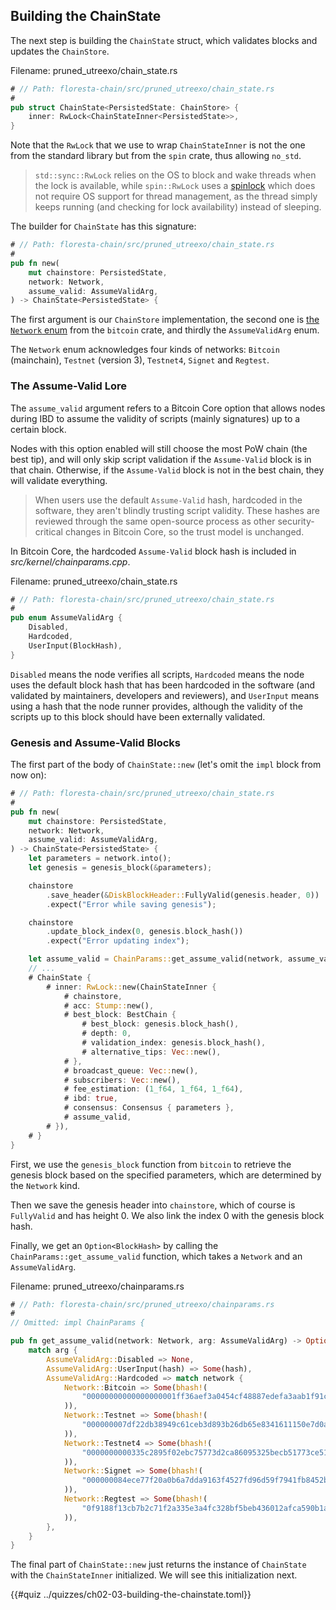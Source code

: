 ## Building the ChainState

The next step is building the `ChainState` struct, which validates blocks and updates the `ChainStore`.

Filename: pruned_utreexo/chain_state.rs

```rust
# // Path: floresta-chain/src/pruned_utreexo/chain_state.rs
#
pub struct ChainState<PersistedState: ChainStore> {
    inner: RwLock<ChainStateInner<PersistedState>>,
}
```

Note that the `RwLock` that we use to wrap `ChainStateInner` is not the one from the standard library but from the `spin` crate, thus allowing `no_std`.

> `std::sync::RwLock` relies on the OS to block and wake threads when the lock is available, while `spin::RwLock` uses a [spinlock](https://en.wikipedia.org/wiki/Spinlock) which does not require OS support for thread management, as the thread simply keeps running (and checking for lock availability) instead of sleeping.

The builder for `ChainState` has this signature:

```rust
# // Path: floresta-chain/src/pruned_utreexo/chain_state.rs
#
pub fn new(
    mut chainstore: PersistedState,
    network: Network,
    assume_valid: AssumeValidArg,
) -> ChainState<PersistedState> {
```

The first argument is our `ChainStore` implementation, the second one is [the `Network` enum](https://docs.rs/bitcoin/latest/bitcoin/enum.Network.html) from the `bitcoin` crate, and thirdly the `AssumeValidArg` enum.

The `Network` enum acknowledges four kinds of networks: `Bitcoin` (mainchain), `Testnet` (version 3), `Testnet4`, `Signet` and `Regtest`.

### The Assume-Valid Lore

The `assume_valid` argument refers to a Bitcoin Core option that allows nodes during IBD to assume the validity of scripts (mainly signatures) up to a certain block.

Nodes with this option enabled will still choose the most PoW chain (the best tip), and will only skip script validation if the `Assume-Valid` block is in that chain. Otherwise, if the `Assume-Valid` block is not in the best chain, they will validate everything.

> When users use the default `Assume-Valid` hash, hardcoded in the software, they aren't blindly trusting script validity. These hashes are reviewed through the same open-source process as other security-critical changes in Bitcoin Core, so the trust model is unchanged.

In Bitcoin Core, the hardcoded `Assume-Valid` block hash is included in _src/kernel/chainparams.cpp_.

Filename: pruned_utreexo/chain_state.rs

```rust
# // Path: floresta-chain/src/pruned_utreexo/chain_state.rs
#
pub enum AssumeValidArg {
    Disabled,
    Hardcoded,
    UserInput(BlockHash),
}
```

`Disabled` means the node verifies all scripts, `Hardcoded` means the node uses the default block hash that has been hardcoded in the software (and validated by maintainers, developers and reviewers), and `UserInput` means using a hash that the node runner provides, although the validity of the scripts up to this block should have been externally validated.

### Genesis and Assume-Valid Blocks

The first part of the body of `ChainState::new` (let's omit the `impl` block from now on):

```rust
# // Path: floresta-chain/src/pruned_utreexo/chain_state.rs
#
pub fn new(
    mut chainstore: PersistedState,
    network: Network,
    assume_valid: AssumeValidArg,
) -> ChainState<PersistedState> {
    let parameters = network.into();
    let genesis = genesis_block(&parameters);

    chainstore
        .save_header(&DiskBlockHeader::FullyValid(genesis.header, 0))
        .expect("Error while saving genesis");

    chainstore
        .update_block_index(0, genesis.block_hash())
        .expect("Error updating index");

    let assume_valid = ChainParams::get_assume_valid(network, assume_valid);
    // ...
    # ChainState {
        # inner: RwLock::new(ChainStateInner {
            # chainstore,
            # acc: Stump::new(),
            # best_block: BestChain {
                # best_block: genesis.block_hash(),
                # depth: 0,
                # validation_index: genesis.block_hash(),
                # alternative_tips: Vec::new(),
            # },
            # broadcast_queue: Vec::new(),
            # subscribers: Vec::new(),
            # fee_estimation: (1_f64, 1_f64, 1_f64),
            # ibd: true,
            # consensus: Consensus { parameters },
            # assume_valid,
        # }),
    # }
}
```

First, we use the `genesis_block` function from `bitcoin` to retrieve the genesis block based on the specified parameters, which are determined by the `Network` kind.

Then we save the genesis header into `chainstore`, which of course is `FullyValid` and has height 0. We also link the index 0 with the genesis block hash.

Finally, we get an `Option<BlockHash>` by calling the `ChainParams::get_assume_valid` function, which takes a `Network` and an `AssumeValidArg`.

Filename: pruned_utreexo/chainparams.rs

```rust
# // Path: floresta-chain/src/pruned_utreexo/chainparams.rs
#
// Omitted: impl ChainParams {

pub fn get_assume_valid(network: Network, arg: AssumeValidArg) -> Option<BlockHash> {
    match arg {
        AssumeValidArg::Disabled => None,
        AssumeValidArg::UserInput(hash) => Some(hash),
        AssumeValidArg::Hardcoded => match network {
            Network::Bitcoin => Some(bhash!(
                "00000000000000000001ff36aef3a0454cf48887edefa3aab1f91c6e67fee294"
            )),
            Network::Testnet => Some(bhash!(
                "000000007df22db38949c61ceb3d893b26db65e8341611150e7d0a9cd46be927"
            )),
            Network::Testnet4 => Some(bhash!(
                "0000000000335c2895f02ebc75773d2ca86095325becb51773ce5151e9bcf4e0"
            )),
            Network::Signet => Some(bhash!(
                "000000084ece77f20a0b6a7dda9163f4527fd96d59f7941fb8452b3cec855c2e"
            )),
            Network::Regtest => Some(bhash!(
                "0f9188f13cb7b2c71f2a335e3a4fc328bf5beb436012afca590b1a11466e2206"
            )),
        },
    }
}
```

The final part of `ChainState::new` just returns the instance of `ChainState` with the `ChainStateInner` initialized. We will see this initialization next.

{{#quiz ../quizzes/ch02-03-building-the-chainstate.toml}}
